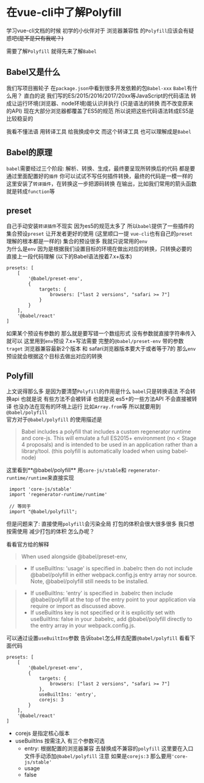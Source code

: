 # 在vue-cli中了解Polyfill

学习vue-cli文档的时候 初学的小伙伴对于 浏览器兼容性 的`Polyfill`应该会有疑惑吧~~(是不是只有我呢？)~~

需要了解`Polyfill` 就得先来了解`Babel`

## Babel又是什么
我们写项目搬轮子 在`package.json`中看到很多开发依赖的包`Babel-xxx`
`Babel`有什么用？ 直白的说 我们写的ES/2015/2016/2017/20xx等JavaScript的代码语法
转成让运行环境(浏览器、node环境)能认识并执行 (只是语法的转换 而不改变原来的API)
现在大部分浏览器都覆盖了ES5的规范 所以说把这些代码语法转成ES5是比较稳妥的

我看不懂法语 用转译工具 给我换成中文 而这个转译工具 也可以理解成是`Babel`

## Babel的原理
`babel`需要经过三个阶段: 解析、转换、生成，最终要呈现所转换后的代码 都是要通过里面配置好的`插件`
你可以试试不写任何插件转换，最终的代码是一模一样的
这里安装了`转译插件`，在转换这一步把源码转换 在输出，比如我们常用的箭头函数 就是转成`function`等

## preset
自己手动安装`转译插件`不现实 因为es5的规范太多了
所以`babel`提供了一些插件的集合预设`preset` 让开发者更好的使用
(这里顺口一提 `vue-cli`也有自己的`preset` 理解的根本都是一样的)
集合的预设很多 我就只说常用的`env`  
为什么是`env` 因为是根据我们设置目标的环境在做出对应的转换，只转换必要的
直接上一段代码理解
(以下的Babel语法按着7.x+版本)
```
presets: [
    [
        '@babel/preset-env',
        {
            targets: {
                browsers: ["last 2 versions", "safari >= 7"]
            }
        }                              
    ],
    '@babel/react'
]
```
如果某个预设有参数的 那么就是要写错一个数组形式 没有参数就直接字符串传入就可以 
这里用到`env`预设 7.x+写法需要 完整的`@babel/preset-env` 带的参数`traget` 浏览器兼容最新2个版本 和 safari浏览器版本要大于或者等于7的
那么`env`预设就会根据这个目标去做出对应的转换

## Polyfill
上文说得那么多 是因为要清楚`Polyfill`的作用是什么
`babel`只是转换语法 不会转换api 也就是说 有些方法不会被转译
也就是说 es5+的一些方法API 不会直接被转译 也没办法在现有的环境上运行
比如`Array.from`等 所以就要用到`@babel/polyfill`   
官方对于`@babel/polyfill`  的使用描述是
>    Babel includes a polyfill that includes a custom regenerator runtime and core-js. This will emulate a full ES2015+ environment (no < Stage 4 proposals) and is intended to be used in an application rather than a library/tool. (this polyfill is automatically loaded when using babel-node)

这里看到**@babel/polyfill** 用`core-js/stable`和 `regenerator-runtime/runtime`来直接实现
```
 import 'core-js/stable'
 import 'regenerator-runtime/runtime' 
 
 // 等同于
 import "@babel/polyfill";
```
但是问题来了: 直接使用`polyfill`会污染全局 打包的体积会很大很多很多
我只想按需使用 减少打包的体积 怎么办呢？

看看官方给的解释
>    When used alongside @babel/preset-env,

>    * If useBuiltIns: 'usage' is specified in .babelrc then do not include @babel/polyfill in either webpack.config.js entry array nor source. Note, @babel/polyfill still needs to be installed.

>   * If useBuiltIns: 'entry' is specified in .babelrc then include @babel/polyfill at the top of the entry point to your application via require or import as discussed above.
>  * If useBuiltIns key is not specified or it is explicitly set with useBuiltIns: false in your .babelrc, add @babel/polyfill directly to the entry array in your webpack.config.js.

可以通过设置`useBuiltIns`参数 告诉`babel`怎么样去配置`@babel/polyfill`
看看下面代码
```
presets: [
    [
        '@babel/preset-env',
        {
            targets: {
                browsers: ["last 2 versions", "safari >= 7"]
            },
            useBuiltIns: 'entry',
            corejs: 3
        }                              
    ],
    '@babel/react'
]
```
* corejs 是指定核心版本
* useBuiltIns 按需注入 有三个参数可选
    * entry: 根据配置的浏览器兼容 去替换成不兼容的`polyfill` 这里要在入口文件手动添加`@babel/polyfill` 注意 如果是`corejs:3` 那么要用`'core-js/stable'`
    * usage
    * false
